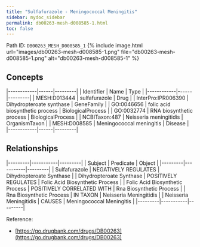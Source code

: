 ```yaml
---
title: "Sulfafurazole - Meningococcal Meningitis"
sidebar: mydoc_sidebar
permalink: db00263-mesh-d008585-1.html
toc: false 
---
```



Path ID: `DB00263_MESH_D008585_1`
{% include image.html url="images/db00263-mesh-d008585-1.png" file="db00263-mesh-d008585-1.png" alt="db00263-mesh-d008585-1" %}

## Concepts

|------------|------|---------|
| Identifier | Name | Type    |
|------------|------|---------|
| MESH:D013444 | sulfafurazole | Drug |
| InterPro:IPR006390 | Dihydropteroate synthase | GeneFamily |
| GO:0046656 | folic acid biosynthetic process | BiologicalProcess |
| GO:0032774 | RNA biosynthetic process | BiologicalProcess |
| NCBITaxon:487 | Neisseria meningitidis | OrganismTaxon |
| MESH:D008585 | Meningococcal meningitis | Disease |
|------------|------|---------|

## Relationships

|---------|-----------|---------|
| Subject | Predicate | Object  |
|---------|-----------|---------|
| Sulfafurazole | NEGATIVELY REGULATES | Dihydropteroate Synthase |
| Dihydropteroate Synthase | POSITIVELY REGULATES | Folic Acid Biosynthetic Process |
| Folic Acid Biosynthetic Process | POSITIVELY CORRELATED WITH | Rna Biosynthetic Process |
| Rna Biosynthetic Process | IN TAXON | Neisseria Meningitidis |
| Neisseria Meningitidis | CAUSES | Meningococcal Meningitis |
|---------|-----------|---------|

Reference: 
  - [https://go.drugbank.com/drugs/DB00263](https://go.drugbank.com/drugs/DB00263)
